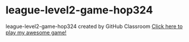 # league-level2-game-hop324
league-level2-game-hop324 created by GitHub Classroom
<a href="https://github.com/League-level2-student/league-level2-game-hop324/blob/master/Level2Game.jar?raw=true">Click here to play my awesome game!</a>
